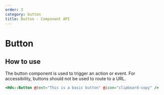 ```yaml
---
order: 3
category: button
title: Button - Component API
---
```


# Button

## How to use

The button component is used to trigger an action or event. For accessibility, buttons should not be used to route to a URL.

```hbs preview-template
<Hds::Button @text="This is a basic button" @icon="clipboard-copy" />
```